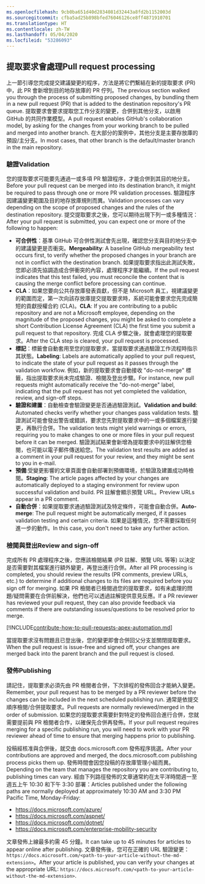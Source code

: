 ```yaml
---
ms.openlocfilehash: 9cb0ba651d40d2834081d32443a8fd2b1152003d
ms.sourcegitcommit: cfba5ad25b898bfed76046126ce8ff4871910701
ms.translationtype: HT
ms.contentlocale: zh-TW
ms.lasthandoff: 05/04/2020
ms.locfileid: "53286093"
---
```

## <a name="pull-request-processing"></a><span data-ttu-id="7cb1e-101">提取要求會處理</span><span class="sxs-lookup"><span data-stu-id="7cb1e-101">Pull request processing</span></span>

<span data-ttu-id="7cb1e-102">上一節引導您完成提交建議變更的程序，方法是將它們繫結在新的提取要求 (PR) 中，此 PR 會新增到目的地存放庫的 PR 佇列。</span><span class="sxs-lookup"><span data-stu-id="7cb1e-102">The previous section walked you through the process of submitting proposed changes, by bundling them in a new pull request (PR) that is added to the destination repository's PR queue.</span></span> <span data-ttu-id="7cb1e-103">提取要求會要求提取您工作分支的變更，合併到其他分支，以啟用 GitHub 的共同作業模型。</span><span class="sxs-lookup"><span data-stu-id="7cb1e-103">A pull request enables GitHub's collaboration model, by asking for the changes from your working branch to be pulled and merged into another branch.</span></span> <span data-ttu-id="7cb1e-104">在大部分的案例中，其他分支是主要存放庫的預設/主分支。</span><span class="sxs-lookup"><span data-stu-id="7cb1e-104">In most cases, that other branch is the default/master branch in the main repository.</span></span>

### <a name="validation"></a><span data-ttu-id="7cb1e-105">驗證</span><span class="sxs-lookup"><span data-stu-id="7cb1e-105">Validation</span></span>

<span data-ttu-id="7cb1e-106">您的提取要求可能要先通過一或多項 PR 驗證程序，才能合併到其目的地分支。</span><span class="sxs-lookup"><span data-stu-id="7cb1e-106">Before your pull request can be merged into its destination branch, it might be required to pass through one or more PR validation processes.</span></span> <span data-ttu-id="7cb1e-107">驗證程序因建議變更範圍及目的地存放庫規則而異。</span><span class="sxs-lookup"><span data-stu-id="7cb1e-107">Validation processes can vary depending on the scope of proposed changes and the rules of the destination repository.</span></span> <span data-ttu-id="7cb1e-108">提交提取要求之後，您可以期待出現下列一或多種情況：</span><span class="sxs-lookup"><span data-stu-id="7cb1e-108">After your pull request is submitted, you can expect one or more of the following to happen:</span></span>

- <span data-ttu-id="7cb1e-109">**可合併性**：基準 GitHub 可合併性測試會先出現，確認您分支與目的地分支中的建議變更是否衝突。</span><span class="sxs-lookup"><span data-stu-id="7cb1e-109">**Mergeability**: A baseline GitHub mergeability test occurs first, to verify whether the proposed changes in your branch are not in conflict with the destination branch.</span></span> <span data-ttu-id="7cb1e-110">如果提取要求指出此測試失敗，您即必須先協調造成合併衝突的內容，處理程序才能繼續。</span><span class="sxs-lookup"><span data-stu-id="7cb1e-110">If the pull request indicates that this test failed, you must reconcile the content that is causing the merge conflict before processing can continue.</span></span>
- <span data-ttu-id="7cb1e-111">**CLA**：如果您要向公共存放庫發表貢獻，但不是 Microsoft 員工，視建議變更的範圍而定，第一次向該存放庫提交提取要求時，系統可能會要求您先完成簡短的貢獻授權合約 (CLA)。</span><span class="sxs-lookup"><span data-stu-id="7cb1e-111">**CLA**: If you are contributing to a public repository and are not a Microsoft employee, depending on the magnitude of the proposed changes, you might be asked to complete a short Contribution License Agreement (CLA) the first time you submit a pull request to that repository.</span></span> <span data-ttu-id="7cb1e-112">完成 CLA 步驟之後，就會處理您的提取要求。</span><span class="sxs-lookup"><span data-stu-id="7cb1e-112">After the CLA step is cleared, your pull request is processed.</span></span>
- <span data-ttu-id="7cb1e-113">**標記**：標籤會自動套用至您的提取要求，當提取要求通過驗證工作流程時指示其狀態。</span><span class="sxs-lookup"><span data-stu-id="7cb1e-113">**Labeling**: Labels are automatically applied to your pull request, to indicate the state of your pull request as it passes through the validation workflow.</span></span> <span data-ttu-id="7cb1e-114">例如，新的提取要求會自動接收 "do-not-merge" 標籤，指出提取要求尚未完成驗證、檢閱及登出步驟。</span><span class="sxs-lookup"><span data-stu-id="7cb1e-114">For instance, new pull requests might automatically receive the "do-not-merge" label, indicating that the pull request has not yet completed the validation, review, and sign-off steps.</span></span>
- <span data-ttu-id="7cb1e-115">**驗證和建置**：自動檢查會驗證變更是否通過驗證測試。</span><span class="sxs-lookup"><span data-stu-id="7cb1e-115">**Validation and build**: Automated checks verify whether your changes pass validation tests.</span></span> <span data-ttu-id="7cb1e-116">驗證測試可能會發出警告或錯誤，要求您先對提取要求中的一或多個檔案進行變更，再執行合併。</span><span class="sxs-lookup"><span data-stu-id="7cb1e-116">The validation tests might yield warnings or errors, requiring you to make changes to one or more files in your pull request before it can be merged.</span></span> <span data-ttu-id="7cb1e-117">驗證測試結果會新增為提取要求中的註解供您檢閱，也可能以電子郵件傳送給您。</span><span class="sxs-lookup"><span data-stu-id="7cb1e-117">The validation test results are added as a comment in your pull request for your review, and they might be sent to you in e-mail.</span></span>
- <span data-ttu-id="7cb1e-118">**預備**:受變更影響的文章頁面會自動部署到預備環境，於驗證及建置成功時檢閱。</span><span class="sxs-lookup"><span data-stu-id="7cb1e-118">**Staging**: The article pages affected by your changes are automatically deployed to a staging environment for review upon successful validation and build.</span></span> <span data-ttu-id="7cb1e-119">PR 註解會顯示預覽 URL。</span><span class="sxs-lookup"><span data-stu-id="7cb1e-119">Preview URLs appear in a PR comment.</span></span>
- <span data-ttu-id="7cb1e-120">**自動合併**：如果提取要求通過驗證測試及特定條件，可能會自動合併。</span><span class="sxs-lookup"><span data-stu-id="7cb1e-120">**Auto-merge**: The pull request might be automatically merged, if it passes validation testing and certain criteria.</span></span> <span data-ttu-id="7cb1e-121">如果是這種情況，您不需要採取任何進一步的動作。</span><span class="sxs-lookup"><span data-stu-id="7cb1e-121">In this case, you don't need to take any further action.</span></span>

### <a name="review-and-sign-off"></a><span data-ttu-id="7cb1e-122">檢閱與登出</span><span class="sxs-lookup"><span data-stu-id="7cb1e-122">Review and sign-off</span></span>

<span data-ttu-id="7cb1e-123">完成所有 PR 處理程序之後，您應該檢閱結果 (PR 註解、預覽 URL 等等) 以決定是否需要對其檔案進行額外變更，再登出進行合併。</span><span class="sxs-lookup"><span data-stu-id="7cb1e-123">After all PR processing is completed, you should review the results (PR comments, preview URLs, etc.) to determine if additional changes to its files are required before you sign off for merging.</span></span> <span data-ttu-id="7cb1e-124">如果 PR 檢閱者已檢閱過您的提取要求，如有未處理的問題/疑問需要在合併前解決，他們也可以透過註解提供意見反應。</span><span class="sxs-lookup"><span data-stu-id="7cb1e-124">If a PR reviewer has reviewed your pull request, they can also provide feedback via comments if there are outstanding issues/questions to be resolved prior to merge.</span></span>

[!INCLUDE[contribute-how-to-pull-requests-apex-automation.md](contribute-how-to-pull-requests-apex-automation.md)]

<span data-ttu-id="7cb1e-125">當提取要求沒有問題且已登出後，您的變更即會合併回父分支並關閉提取要求。</span><span class="sxs-lookup"><span data-stu-id="7cb1e-125">When the pull request is issue-free and signed off, your changes are merged back into the parent branch and the pull request is closed.</span></span>

### <a name="publishing"></a><span data-ttu-id="7cb1e-126">發佈</span><span class="sxs-lookup"><span data-stu-id="7cb1e-126">Publishing</span></span>

<span data-ttu-id="7cb1e-127">請記住，提取要求必須先由 PR 檢閱者合併，下次排程的發佈回合才能納入變更。</span><span class="sxs-lookup"><span data-stu-id="7cb1e-127">Remember, your pull request has to be merged by a PR reviewer before the changes can be included in the next scheduled publishing run.</span></span> <span data-ttu-id="7cb1e-128">通常是依提交順序檢閱/合併提取要求。</span><span class="sxs-lookup"><span data-stu-id="7cb1e-128">Pull requests are normally reviewed/merged in the order of submission.</span></span> <span data-ttu-id="7cb1e-129">如果您的提取要求需要針對特定的發佈回合進行合併，您就需要提前與 PR 檢閱者合作，以確保先合併再發佈。</span><span class="sxs-lookup"><span data-stu-id="7cb1e-129">If your pull request requires merging for a specific publishing run, you will need to work with your PR reviewer ahead of time to ensure that merging happens prior to publishing.</span></span>

<span data-ttu-id="7cb1e-130">投稿經核准與合併後，就交由 docs.microsoft.com 發佈程序挑選。</span><span class="sxs-lookup"><span data-stu-id="7cb1e-130">After your contributions are approved and merged, the docs.microsoft.com publishing process picks them up.</span></span> <span data-ttu-id="7cb1e-131">發佈時間會因您投稿的存放庫管理小組而異。</span><span class="sxs-lookup"><span data-stu-id="7cb1e-131">Depending on the team that manages the repository you are contributing to, publishing times can vary.</span></span> <span data-ttu-id="7cb1e-132">經由下列路徑發佈的文章通常約在太平洋時間週一至週五上午 10:30 和下午 3:30 部署：</span><span class="sxs-lookup"><span data-stu-id="7cb1e-132">Articles published under the following paths are normally deployed at approximately 10:30 AM and 3:30 PM Pacific Time, Monday-Friday:</span></span>

- https://docs.microsoft.com/azure/
- https://docs.microsoft.com/aspnet/
- https://docs.microsoft.com/dotnet/
- https://docs.microsoft.com/enterprise-mobility-security

<span data-ttu-id="7cb1e-133">文章發佈上線最多約需 45 分鐘。</span><span class="sxs-lookup"><span data-stu-id="7cb1e-133">It can take up to 45 minutes for articles to appear online after publishing.</span></span> <span data-ttu-id="7cb1e-134">文章發佈後，您可在正確的 URL 驗證變更：`https://docs.microsoft.com/<path-to-your-article-without-the-md-extension>`。</span><span class="sxs-lookup"><span data-stu-id="7cb1e-134">After your article is published, you can verify your changes at the appropriate URL: `https://docs.microsoft.com/<path-to-your-article-without-the-md-extension>`.</span></span>
